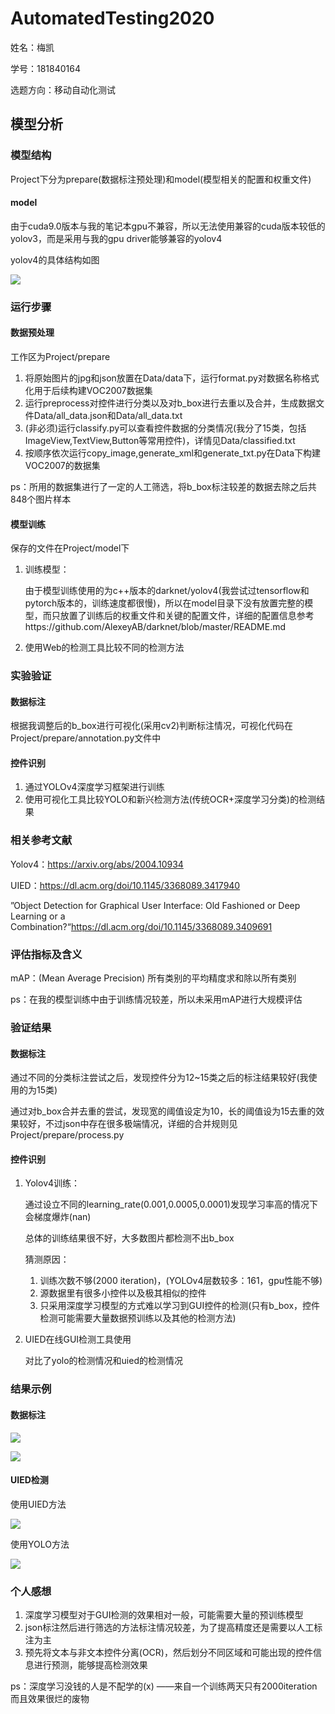 # AutomatedTesting2020

姓名：梅凯

学号：181840164

选题方向：移动自动化测试

## 模型分析

### 模型结构

Project下分为prepare(数据标注预处理)和model(模型相关的配置和权重文件)

#### model

由于cuda9.0版本与我的笔记本gpu不兼容，所以无法使用兼容的cuda版本较低的yolov3，而是采用与我的gpu driver能够兼容的yolov4

yolov4的具体结构如图

![](https://github.com/dongyuanjushi/ATMobileTesting2020/blob/master/Report/yolov4%E6%A8%A1%E5%9E%8B%E7%BB%93%E6%9E%84.jpg)

### 运行步骤

#### 数据预处理

工作区为Project/prepare

1. 将原始图片的jpg和json放置在Data/data下，运行format.py对数据名称格式化用于后续构建VOC2007数据集
2. 运行preprocess对控件进行分类以及对b_box进行去重以及合并，生成数据文件Data/all_data.json和Data/all_data.txt
3. (非必须)运行classify.py可以查看控件数据的分类情况(我分了15类，包括ImageView,TextView,Button等常用控件)，详情见Data/classified.txt
4. 按顺序依次运行copy_image,generate_xml和generate_txt.py在Data下构建VOC2007的数据集

ps：所用的数据集进行了一定的人工筛选，将b_box标注较差的数据去除之后共848个图片样本

#### 模型训练

保存的文件在Project/model下

1. 训练模型：

   由于模型训练使用的为c++版本的darknet/yolov4(我尝试过tensorflow和pytorch版本的，训练速度都很慢)，所以在model目录下没有放置完整的模型，而只放置了训练后的权重文件和关键的配置文件，详细的配置信息参考https://github.com/AlexeyAB/darknet/blob/master/README.md

2. 使用Web的检测工具比较不同的检测方法

### 实验验证

#### 数据标注

根据我调整后的b_box进行可视化(采用cv2)判断标注情况，可视化代码在Project/prepare/annotation.py文件中

#### 控件识别

1. 通过YOLOv4深度学习框架进行训练
2. 使用可视化工具比较YOLO和新兴检测方法(传统OCR+深度学习分类)的检测结果

### 相关参考文献

Yolov4：https://arxiv.org/abs/2004.10934

UIED：https://dl.acm.org/doi/10.1145/3368089.3417940

”Object Detection for Graphical User Interface: Old Fashioned or Deep Learning or a Combination?“https://dl.acm.org/doi/10.1145/3368089.3409691

### 评估指标及含义

mAP：(Mean Average Precision) 所有类别的平均精度求和除以所有类别

ps：在我的模型训练中由于训练情况较差，所以未采用mAP进行大规模评估

### 验证结果

#### 数据标注

通过不同的分类标注尝试之后，发现控件分为12~15类之后的标注结果较好(我使用的为15类)

通过对b_box合并去重的尝试，发现宽的阈值设定为10，长的阈值设为15去重的效果较好，不过json中存在很多极端情况，详细的合并规则见Project/prepare/process.py

#### 控件识别

1. Yolov4训练：

   通过设立不同的learning_rate(0.001,0.0005,0.0001)发现学习率高的情况下会梯度爆炸(nan)

   总体的训练结果很不好，大多数图片都检测不出b_box

   猜测原因：

   1. 训练次数不够(2000 iteration)，(YOLOv4层数较多：161，gpu性能不够)
   2. 源数据里有很多小控件以及极其相似的控件
   3. 只采用深度学习模型的方式难以学习到GUI控件的检测(只有b_box，控件检测可能需要大量数据预训练以及其他的检测方法)

2. UIED在线GUI检测工具使用

   对比了yolo的检测情况和uied的检测情况

### 结果示例

#### 数据标注

![](https://github.com/dongyuanjushi/ATMobileTesting2020/blob/master/Data/example/000021.jpg)

![](https://github.com/dongyuanjushi/ATMobileTesting2020/blob/master/Data/example/000035.jpg)

#### UIED检测

使用UIED方法

![](https://github.com/dongyuanjushi/ATMobileTesting2020/blob/master/Project/model/results/UIED/detect.PNG)

使用YOLO方法

![](https://github.com/dongyuanjushi/ATMobileTesting2020/blob/master/Project/model/results/YOLO/detect.PNG)

### 个人感想

1. 深度学习模型对于GUI检测的效果相对一般，可能需要大量的预训练模型
2. json标注然后进行筛选的方法标注情况较差，为了提高精度还是需要以人工标注为主
3. 预先将文本与非文本控件分离(OCR)，然后划分不同区域和可能出现的控件信息进行预测，能够提高检测效果

ps：深度学习没钱的人是不配学的(x) ——来自一个训练两天只有2000iteration而且效果很烂的废物

